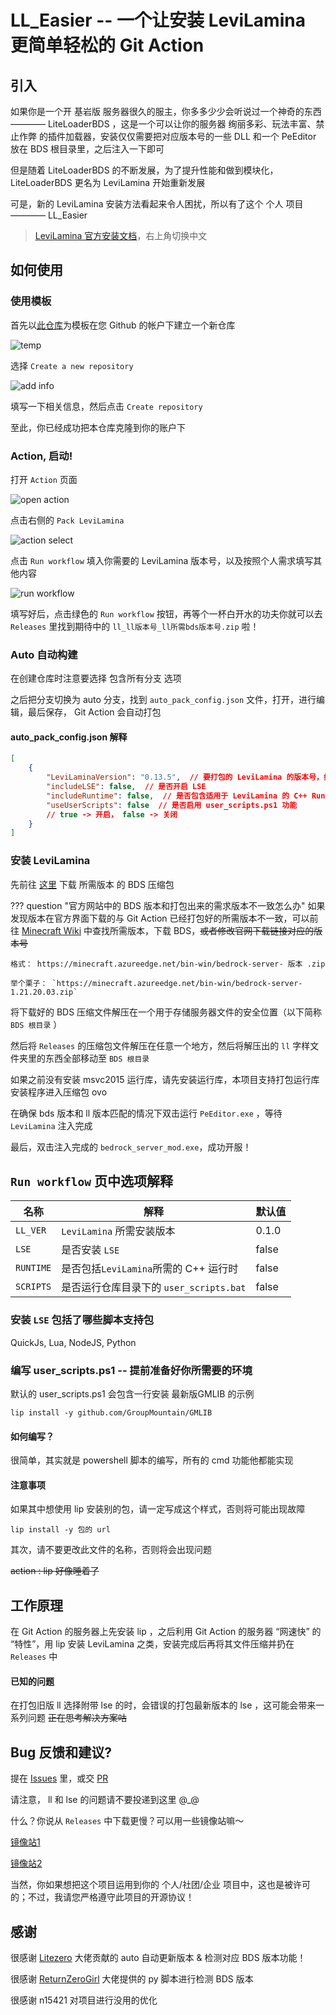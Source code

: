 # LL_Easier -- 一个让安装 LeviLamina 更简单轻松的 Git Action

## 引入

如果你是一个开 基岩版 服务器很久的服主，你多多少少会听说过一个神奇的东西———— LiteLoaderBDS ，这是一个可以让你的服务器 绚丽多彩、玩法丰富、禁止作弊 的插件加载器，安装仅仅需要把对应版本号的一些 DLL 和一个 PeEditor 放在 BDS 根目录里，之后注入一下即可

但是随着 LiteLoaderBDS 的不断发展，为了提升性能和做到模块化， LiteLoaderBDS 更名为 LeviLamina 开始重新发展

可是，新的 LeviLamina 安装方法看起来令人困扰，所以有了这个 个人 项目———— LL_Easier

> [LeviLamina 官方安装文档](https://levilamina.liteldev.com/quickstart/)，右上角切换中文

## 如何使用

### 使用模板

首先以[此仓库](https://github.com/FTS427/ll_easier)为模板在您 Github 的帐户下建立一个新仓库

![temp](/assets/tech/ll_e_temp.png)

选择 `Create a new repository`

![add info](/assets/tech/ll_e_info.png)

填写一下相关信息，然后点击 `Create repository`

至此，你已经成功把本仓库克隆到你的账户下

### Action, 启动!

打开 `Action` 页面

![open action](/assets/tech/ll_e_action.png)

点击右侧的 `Pack LeviLamina`

![action select](/assets/tech/ll_e_action_select.png)

点击 `Run workflow` 填入你需要的 LeviLamina 版本号，以及按照个人需求填写其他内容

![run workflow](/assets/tech/ll_e_run.png)

填写好后，点击绿色的 `Run workflow` 按钮，再等个一杯白开水的功夫你就可以去 `Releases` 里找到期待中的 `ll_ll版本号_ll所需bds版本号.zip` 啦！

### Auto 自动构建

在创建仓库时注意要选择 包含所有分支 选项

之后把分支切换为 auto 分支，找到 `auto_pack_config.json` 文件，打开，进行编辑，最后保存， Git Action 会自动打包

#### auto_pack_config.json 解释

```json title="auto_pack_config.json"
[
    {
        "LeviLaminaVersion": "0.13.5",  // 要打包的 LeviLamina 的版本号，如果填写为 "latest" 则会自动打包最新版本
        "includeLSE": false,  // 是否开启 LSE
        "includeRuntime": false,  // 是否包含适用于 LeviLamina 的 C++ Runtime
        "useUserScripts": false  // 是否启用 user_scripts.ps1 功能
        // true -> 开启， false -> 关闭
    }
]
```

### 安装 LeviLamina

先前往 [这里](https://www.minecraft.net/zh-hans/download/server/bedrock) 下载 所需版本 的 BDS 压缩包

??? question "官方网站中的 BDS 版本和打包出来的需求版本不一致怎么办"
    如果发现版本在官方界面下载的与 Git Action 已经打包好的所需版本不一致，可以前往 [Minecraft Wiki](https://zh.minecraft.wiki/) 中查找所需版本，下载 BDS，~~或者修改官网下载链接对应的版本号~~

    格式： https://minecraft.azureedge.net/bin-win/bedrock-server- 版本 .zip
    
    举个栗子： `https://minecraft.azureedge.net/bin-win/bedrock-server-1.21.20.03.zip`

将下载好的 BDS 压缩文件解压在一个用于存储服务器文件的安全位置（以下简称 `BDS 根目录` ）

然后将 `Releases` 的压缩包文件解压在任意一个地方，然后将解压出的 `ll` 字样文件夹里的东西全部移动至 `BDS 根目录`

如果之前没有安装 msvc2015 运行库，请先安装运行库，本项目支持打包运行库安装程序进入压缩包 ovo

在确保 bds 版本和 ll 版本匹配的情况下双击运行 `PeEditor.exe` ，等待 `LeviLamina` 注入完成

最后，双击注入完成的 `bedrock_server_mod.exe`，成功开服！

## `Run workflow` 页中选项解释

| 名称          | 解释                       | 默认值        |
| ------------- | ------------------------- | ------------- |
| `LL_VER`      | `LeviLamina` 所需安装版本   | 0.1.0         |
| `LSE`         | 是否安装 `LSE`             | false         |
| `RUNTIME`     | 是否包括`LeviLamina`所需的 C++ 运行时| false|
| `SCRIPTS`     | 是否运行仓库目录下的 `user_scripts.bat`|false|

### 安装 `LSE` 包括了哪些脚本支持包

QuickJs, Lua, NodeJS, Python

### 编写 user_scripts.ps1 -- 提前准备好你所需要的环境

默认的 user_scripts.ps1 会包含一行安装 最新版GMLIB 的示例

```text title="user_scripts.ps1"
lip install -y github.com/GroupMountain/GMLIB
```

#### 如何编写？

很简单，其实就是 powershell 脚本的编写，所有的 cmd 功能他都能实现

#### 注意事项

如果其中想使用 lip 安装别的包，请一定写成这个样式，否则将可能出现故障

```text title="user_scripts.ps1"
lip install -y 包的 url
```

其次，请不要更改此文件的名称，否则将会出现问题

~~action : lip 好像睡着了~~

## 工作原理

在 Git Action 的服务器上先安装 lip ，之后利用 Git Action 的服务器 “网速快” 的 “特性”，用 lip 安装 LeviLamina 之类，安装完成后再将其文件压缩并扔在 `Releases` 中

#### 已知的问题

在打包旧版 ll 选择附带 lse 的时，会错误的打包最新版本的 lse ，这可能会带来一系列问题 ~~正在思考解决方案咕~~

## Bug 反馈和建议?

提在 [Issues](https://github.com/FTS427/ll_easier/issues) 里，或交 [PR](https://github.com/FTS427/ll_easier/pulls)

请注意， ll 和 lse 的问题请不要投递到这里 @_@

什么？你说从 `Releases` 中下载更慢？可以用一些镜像站嘛～

[镜像站1](https://moeyy.cn/gh-proxy)

[镜像站2](https://gh.lldc.top)

当然，你如果想把这个项目运用到你的 个人/社团/企业 项目中，这也是被许可的；不过，我请您严格遵守此项目的开源协议！

## 感谢

很感谢 [Litezero](https://github.com/Litezero) 大佬贡献的 auto 自动更新版本 & 检测对应 BDS 版本功能！

很感谢 [ReturnZeroGirl](https://github.com/ReturnZeroGirl) 大佬提供的 py 脚本进行检测 BDS 版本

很感谢 n15421 对项目进行没用的优化
